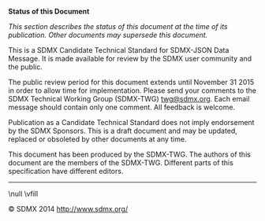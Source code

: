 **Status of this Document**

*This section describes the status of this document at the time of its publication.
Other documents may supersede this document.*

This is a SDMX Candidate Technical Standard for SDMX-JSON Data Message. It is
made available for review by the SDMX user community and the public.

The public review period for this document extends until November 31 2015 in
order to allow time for implementation. Please send your comments to the SDMX
Technical Working Group (SDMX-TWG) <twg@sdmx.org>. Each email message should
contain only one comment. All feedback is welcome.

Publication as a Candidate Technical Standard does not imply endorsement by the
SDMX Sponsors. This is a draft document and may be updated, replaced or obsoleted by other
documents at any time.

This document has been produced by the SDMX-TWG. The authors of this document
are the members of the SDMX-TWG. Different parts of this specification have
different editors.

----

\null
\vfill

© SDMX 2014 http://www.sdmx.org/
